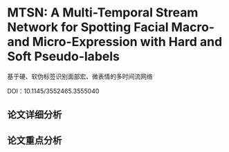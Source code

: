 # MTSN: A Multi-Temporal Stream Network for Spotting Facial Macro- and Micro-Expression with Hard and Soft Pseudo-labels
基于硬、软伪标签识别面部宏、微表情的多时间流网络

DOI：10.1145/3552465.3555040

## 论文详细分析



## 论文重点分析

